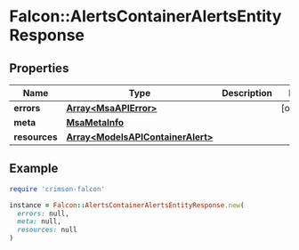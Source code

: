 # Falcon::AlertsContainerAlertsEntityResponse

## Properties

| Name | Type | Description | Notes |
| ---- | ---- | ----------- | ----- |
| **errors** | [**Array&lt;MsaAPIError&gt;**](MsaAPIError.md) |  | [optional] |
| **meta** | [**MsaMetaInfo**](MsaMetaInfo.md) |  |  |
| **resources** | [**Array&lt;ModelsAPIContainerAlert&gt;**](ModelsAPIContainerAlert.md) |  |  |

## Example

```ruby
require 'crimson-falcon'

instance = Falcon::AlertsContainerAlertsEntityResponse.new(
  errors: null,
  meta: null,
  resources: null
)
```

